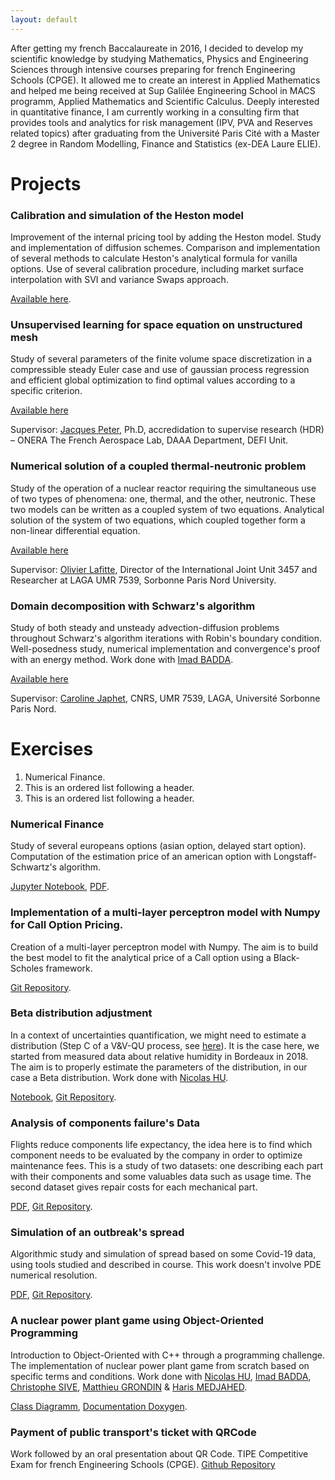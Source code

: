 ```yaml
---
layout: default
---
```

After getting my french Baccalaureate in 2016, I decided to develop my scientific knowledge by studying Mathematics, Physics and Engineering Sciences 
through intensive courses preparing for french Engineering Schools (CPGE). It allowed me to create an interest in Applied Mathematics and helped me 
being received at Sup Galilée Engineering School in MACS programm, Applied Mathematics and Scientific Calculus. 
Deeply interested in quantitative finance, I am currently working in a consulting firm that provides tools and analytics for 
risk management (IPV, PVA and Reserves related topics) after graduating from the Université Paris Cité with a Master 2 degree in
Random Modelling, Finance and Statistics (ex-DEA Laure ELIE).

# Projects

### Calibration and simulation of the Heston model
Improvement of the internal pricing tool by adding the Heston model. Study and implementation of diffusion schemes.
Comparison and implementation of several methods to calculate Heston's analytical formula for vanilla options. 
Use of several calibration procedure, including market surface interpolation with SVI and variance Swaps approach.

[Available here](./Projects/memoire_DUGUEY_Martin.pdf).

### Unsupervised learning for space equation on unstructured mesh
Study of several parameters of the finite volume space discretization in a compressible steady Euler case and use of gaussian process regression and efficient global optimization 
to find optimal values according to a specific criterion.

[Available here](./Projects/Rapport_DUGUEY_Martin.pdf)

Supervisor: [Jacques Peter](./https://www.onera.fr/en/staff/jacques-peter), Ph.D, accredidation to supervise research (HDR) – ONERA The French Aerospace Lab, DAAA Department, DEFI Unit.

### Numerical solution of a coupled thermal-neutronic problem
Study of the operation of a nuclear reactor requiring the simultaneous use of two types of phenomena: one, thermal, and the other, neutronic. These two models can be written as a coupled system of two equations. 
Analytical solution of the system of two equations, which coupled together form a non-linear differential equation.

[Available here](./Projects/DUGUEY_Martin_StageMAP5.pdf)

Supervisor: [Olivier Lafitte](./https://www.math.univ-paris13.fr/~lafitte/wiki/index.php?n=Main.HomePage), Director of the International Joint Unit 3457 and Researcher at LAGA UMR 7539, Sorbonne Paris Nord University.

### Domain decomposition with Schwarz's algorithm
Study of both steady and unsteady advection-diffusion problems throughout Schwarz's algorithm iterations with Robin's boundary condition. Well-posedness study, numerical implementation and convergence's proof with an energy method. Work done with [Imad BADDA](./https://www.linkedin.com/in/imad-badda/).

[Available here](./Projects/Projet_DD_MACS_2.pdf)

Supervisor: [Caroline Japhet](./https://www.math.univ-paris13.fr/~japhet/cjaphetmain.htm), CNRS, UMR 7539, LAGA, Université Sorbonne Paris Nord.

# Exercises

1.  Numerical Finance.
2.  This is an ordered list following a header.
3.  This is an ordered list following a header.

### Numerical Finance
Study of several europeans options (asian option, delayed start option). Computation of the estimation price of an american option with Longstaff-Schwartz's algorithm.

[Jupyter Notebook](./Exercises/NumFi.html), [PDF](./Exercises/NumFi_BADDA_DUGUEY.pdf).

### Implementation of a multi-layer perceptron model with Numpy for Call Option Pricing.
Creation of a multi-layer perceptron model with Numpy. The aim is to build the best model to fit the analytical price of 
a Call option using a Black-Scholes framework.

[Git Repository](./https://github.com/martinduguey/PricingCallMLP).

### Beta distribution adjustment
In a context of uncertainties quantification, we might need to estimate a distribution (Step C of a V&V-QU process, see [here](./https://github.com/mbaudin47/otsupgalilee-eleve/blob/master/0-Deroulement/MethodologieIncertitude-EN_arial.pdf")). It is the case here, we started from measured data about relative humidity in Bordeaux in 2018. The aim is to properly estimate the parameters of the distribution, in our case a Beta distribution. Work done with [Nicolas HU](./https://www.linkedin.com/in/nicolas-hu/).

[Notebook](./Exercises/ExerciceOpenTURNS_HU_DUGUEY.html), [Git Repository](./https://github.com/martinduguey/Projet-OT).

### Analysis of components failure's Data
Flights reduce components life expectancy, the idea here is to find which component needs to be evaluated by the company in order to optimize maintenance fees. This is a study of two datasets: one describing 
each part with their components and some valuables data such as usage time. The second dataset gives repair costs for each mechanical part.

[PDF](./Exercises/Rapport_ProjetSD.pdf), [Git Repository](./https://github.com/martinduguey/StatistiquesDescriptives).
          
### Simulation of an outbreak's spread
Algorithmic study and simulation of spread based on some Covid-19 data, using tools studied and described in course.
This work doesn't involve PDE numerical resolution.

[PDF](./Exercises/Projet__Algo.pdf), [Git Repository](./https://github.com/martinduguey/Projet_AlgoComplexite).

### A nuclear power plant game using Object-Oriented Programming
Introduction to Object-Oriented with C++ through a programming challenge. The implementation of nuclear power plant game from scratch based on specific terms and conditions. 
Work done with [Nicolas HU](./https://www.linkedin.com/in/nicolas-hu/), 
[Imad BADDA](./https://www.linkedin.com/in/imad-badda/), [Christophe SIVE](./https://www.linkedin.com/in/christophe-sive-6a6386ab/), [Matthieu GRONDIN](./https://www.linkedin.com/in/matthieu-grondin-8138a41b6/) & [Haris MEDJAHED](./https://www.linkedin.com/in/haris-medjahed-b80427167/).

[Class Diagramm](./Exercises/classdiagram.jpeg), [Documentation Doxygen](./Exercises/html_NuclearPPGame/index.html).

### Payment of public transport's ticket with QRCode
Work followed by an oral presentation about QR Code. TIPE Competitive Exam for french Engineering Schools (CPGE).
[Github Repository](./https://github.com/martinduguey/TIPE)
